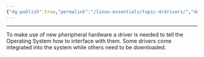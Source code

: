 ```yaml
---
{"dg-publish":true,"permalink":"/linux-essentials/topic-4/drivers/","dgPassFrontmatter":true}
---
```


---
To make use of new pheripheral hardware a driver is needed to tell the Operating System how to interface with them. Some drivers come integrated into the system while others need to be downloaded.